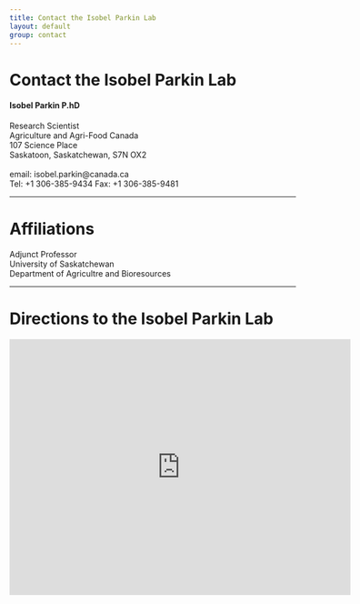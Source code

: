 ```yaml
---
title: Contact the Isobel Parkin Lab
layout: default
group: contact
---
```


# Contact the Isobel Parkin Lab


<div class="row">

<div class="col-md-4">

  <h4>Isobel Parkin P.hD </h4>
  Research Scientist  <br>
  Agriculture and Agri-Food Canada  <br>
  107 Science Place <br>
  Saskatoon, Saskatchewan, S7N OX2  <br>
  <br>
  email: isobel.parkin@canada.ca <br>
  Tel: +1 306-385-9434
  Fax: +1 306-385-9481

</div>

</div>

* * *

# Affiliations

<div class="row">

<div class="col-md-4">
Adjunct Professor<br>
University of Saskatchewan<br>
Department of Agricultre and Bioresources<br>


</div>

</div>

* * *

# Directions to the Isobel Parkin Lab

<div class="google-maps">
	<iframe src="https://goo.gl/maps/2qVNzjtnkJi65Mnm9" width="600" height="450" frameborder="0" style="border:0" allowfullscreen></iframe>
</div>
